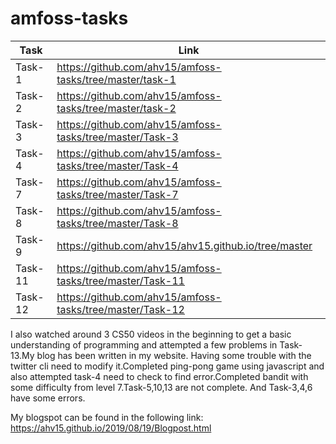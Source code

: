 # amfoss-tasks
| Task| Link |
| --- | --- |
|Task-1| https://github.com/ahv15/amfoss-tasks/tree/master/task-1 |
| Task-2  |https://github.com/ahv15/amfoss-tasks/tree/master/task-2 |
|Task-3|https://github.com/ahv15/amfoss-tasks/tree/master/Task-3|
|Task-4|https://github.com/ahv15/amfoss-tasks/tree/master/Task-4|
|Task-7|https://github.com/ahv15/amfoss-tasks/tree/master/Task-7|
|Task-8|https://github.com/ahv15/amfoss-tasks/tree/master/Task-8|
|Task-9|https://github.com/ahv15/ahv15.github.io/tree/master|to
|Task-11|https://github.com/ahv15/amfoss-tasks/tree/master/Task-11|
|Task-12|https://github.com/ahv15/amfoss-tasks/tree/master/Task-12|


I also watched around 3 CS50 videos in the beginning to get a basic understanding of programming and attempted a few problems in Task-13.My blog has been written in my website. Having some trouble with the twitter cli need to modify it.Completed ping-pong game using javascript and also attempted task-4 need to check to find error.Completed bandit with some difficulty from level 7.Task-5,10,13 are not complete. And Task-3,4,6 have some errors.  

My blogspot can be found in the following link: https://ahv15.github.io/2019/08/19/Blogpost.html 
